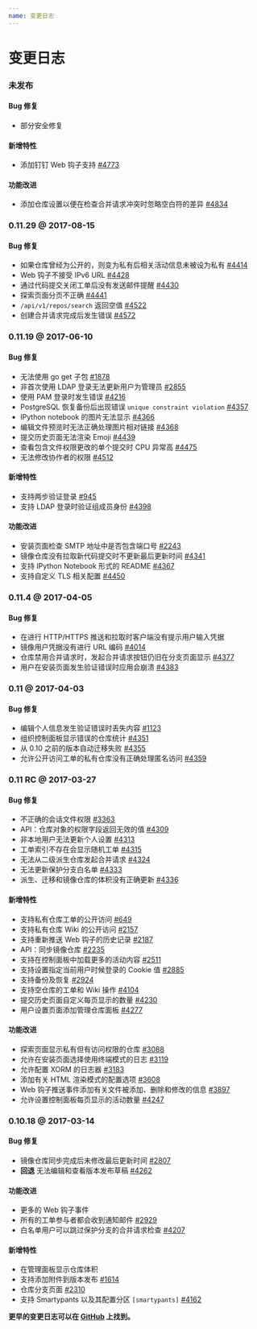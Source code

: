 ```yaml
---
name: 变更日志
---
```


# 变更日志

### 未发布

#### Bug 修复

- 部分安全修复

#### 新增特性

- 添加钉钉 Web 钩子支持 [#4773](https://github.com/gogits/gogs/pull/4773)

#### 功能改进

- 添加仓库设置以便在检查合并请求冲突时忽略空白符的差异 [#4834](https://github.com/gogits/gogs/issues/4834)

### 0.11.29 @ 2017-08-15

#### Bug 修复

- 如果仓库曾经为公开的，则变为私有后相关活动信息未被设为私有 [#4414](https://github.com/gogits/gogs/issues/4414)
- Web 钩子不接受 IPv6 URL [#4428](https://github.com/gogits/gogs/issues/4428)
- 通过代码提交关闭工单后没有发送邮件提醒 [#4430](https://github.com/gogits/gogs/issues/4430)
- 探索页面分页不正确 [#4441](https://github.com/gogits/gogs/issues/4441)
- `/api/v1/repos/search` 返回空值 [#4522](https://github.com/gogits/gogs/issues/4522)
- 创建合并请求完成后发生错误 [#4572](https://github.com/gogits/gogs/issues/4572)

### 0.11.19 @ 2017-06-10

#### Bug 修复

- 无法使用 go get 子包 [#1878](https://github.com/gogits/gogs/issues/1878)
- 非首次使用 LDAP 登录无法更新用户为管理员 [#2855](https://github.com/gogits/gogs/issues/2855)
- 使用 PAM 登录时发生错误 [#4216](https://github.com/gogits/gogs/issues/4216)
- PostgreSQL 恢复备份后出现错误 `unique constraint violation` [#4357](https://github.com/gogits/gogs/issues/4357)
- IPython notebook 的图片无法显示 [#4366](https://github.com/gogits/gogs/issues/4366)
- 编辑文件预览时无法正确处理图片相对链接 [#4368](https://github.com/gogits/gogs/issues/4368)
- 提交历史页面无法渲染 Emoji [#4439](https://github.com/gogits/gogs/issues/4439)
- 查看包含文件权限更改的单个提交时 CPU 异常高 [#4475](https://github.com/gogits/gogs/issues/4475)
- 无法修改协作者的权限 [#4512](https://github.com/gogits/gogs/issues/4512)

#### 新增特性

- 支持两步验证登录 [#945](https://github.com/gogits/gogs/issues/945)
- 支持 LDAP 登录时验证组成员身份 [#4398](https://github.com/gogits/gogs/pull/4398)

#### 功能改进

- 安装页面检查 SMTP 地址中是否包含端口号 [#2243](https://github.com/gogits/gogs/issues/2243)
- 镜像仓库没有拉取新代码提交时不更新最后更新时间 [#4341](https://github.com/gogits/gogs/issues/4341)
- 支持 IPython Notebook 形式的 README [#4367](https://github.com/gogits/gogs/issues/4367)
- 支持自定义 TLS 相关配置 [#4450](https://github.com/gogits/gogs/issues/4450)

### 0.11.4 @ 2017-04-05

#### Bug 修复

- 在进行 HTTP/HTTPS 推送和拉取时客户端没有提示用户输入凭据
- 镜像用户凭据没有进行 URL 编码 [#4014](https://github.com/gogits/gogs/issues/4014)
- 仓库禁用合并请求时，发起合并请求按钮仍旧在分支页面显示 [#4377](https://github.com/gogits/gogs/issues/4377)
- 用户在安装页面发生验证错误时应用会崩溃 [#4383](https://github.com/gogits/gogs/issues/4383) 

### 0.11 @ 2017-04-03

#### Bug 修复

- 编辑个人信息发生验证错误时丢失内容 [#1123](https://github.com/gogits/gogs/issues/1123)
- 组织控制面板显示错误的仓库统计 [#4351](https://github.com/gogits/gogs/issues/4351)
- 从 0.10 之前的版本自动迁移失败 [#4355](https://github.com/gogits/gogs/issues/4355)
- 允许公开访问工单的私有仓库没有正确处理匿名访问 [#4359](https://github.com/gogits/gogs/issues/4359)

### 0.11 RC @ 2017-03-27

#### Bug 修复

- 不正确的会话文件权限 [#3363](https://github.com/gogits/gogs/issues/3363)
- API：仓库对象的权限字段返回无效的值 [#4309](https://github.com/gogits/gogs/issues/4309)
- 非本地用户无法更新个人设置 [#4313](https://github.com/gogits/gogs/issues/4313)
- 工单索引不存在会显示随机工单 [#4315](https://github.com/gogits/gogs/issues/4315)
- 无法从二级派生仓库发起合并请求 [#4324](https://github.com/gogits/gogs/issues/4324)
- 无法更新保护分支白名单 [#4333](https://github.com/gogits/gogs/issues/4333)
- 派生、迁移和镜像仓库的体积没有正确更新 [#4336](https://github.com/gogits/gogs/issues/4336)

#### 新增特性

- 支持私有仓库工单的公开访问 [#649](https://github.com/gogits/gogs/issues/649)
- 支持私有仓库 Wiki 的公开访问 [#2157](https://github.com/gogits/gogs/issues/2157)
- 支持重新推送 Web 钩子的历史记录 [#2187](https://github.com/gogits/gogs/issues/2187)
- API：同步镜像仓库 [#2235](https://github.com/gogits/gogs/issues/2235)
- 支持在控制面板中加载更多的活动内容 [#2511](https://github.com/gogits/gogs/issues/2511)
- 支持设置指定当前用户时候登录的 Cookie 值 [#2885](https://github.com/gogits/gogs/issues/2885)
- 支持备份及恢复 [#2924](https://github.com/gogits/gogs/issues/2924)
- 支持空仓库的工单和 Wiki 操作 [#4104](https://github.com/gogits/gogs/issues/4104)
- 提交历史页面自定义每页显示的数量 [#4230](https://github.com/gogits/gogs/issues/4230)
- 用户设置页面添加管理仓库面板 [#4277](https://github.com/gogits/gogs/issues/4277)

#### 功能改进

- 探索页面显示私有但有访问权限的仓库 [#3088](https://github.com/gogits/gogs/issues/3088)
- 允许在安装页面选择使用终端模式的日志 [#3119](https://github.com/gogits/gogs/issues/3119)
- 允许配置 XORM 的日志器 [#3183](https://github.com/gogits/gogs/issues/3183)
- 添加有关 HTML 渲染模式的配置选项 [#3608](https://github.com/gogits/gogs/issues/3608)
- Web 钩子推送事件添加有关文件被添加、删除和修改的信息 [#3897](https://github.com/gogits/gogs/issues/3897)
- 允许设置控制面板每页显示的活动数量 [#4247](https://github.com/gogits/gogs/issues/4247)

### 0.10.18 @ 2017-03-14

#### Bug 修复

- 镜像仓库同步完成后未修改最后更新时间 [#2807](https://github.com/gogits/gogs/issues/2807)
- **回退** 无法编辑和查看版本发布草稿 [#4262](https://github.com/gogits/gogs/issues/4262)

#### 功能改进

- 更多的 Web 钩子事件
- 所有的工单参与者都会收到通知邮件 [#2929](https://github.com/gogits/gogs/issues/2929)
- 白名单用户可以跳过保护分支的合并请求检查 [#4207](https://github.com/gogits/gogs/issues/4207)

#### 新增特性

- 在管理面板显示仓库体积
- 支持添加附件到版本发布 [#1614](https://github.com/gogits/gogs/issues/1614)
- 仓库分支页面 [#2310](https://github.com/gogits/gogs/issues/2310)
- 支持 Smartypants 以及其配置分区 `[smartypants]` [#4162](https://github.com/gogits/gogs/issues/4162)

**更早的变更日志可以在 [GitHub](https://github.com/gogits/gogs/releases?after=v0.10.18) 上找到。**
